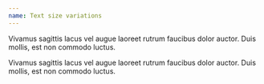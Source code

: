 ```yaml
---
name: Text size variations
---
```

<p class="text--secondary">Vivamus sagittis lacus vel augue laoreet rutrum faucibus dolor auctor. Duis mollis, est non commodo luctus.</p>
<p class="text--tertiary">Vivamus sagittis lacus vel augue laoreet rutrum faucibus dolor auctor. Duis mollis, est non commodo luctus.</p>